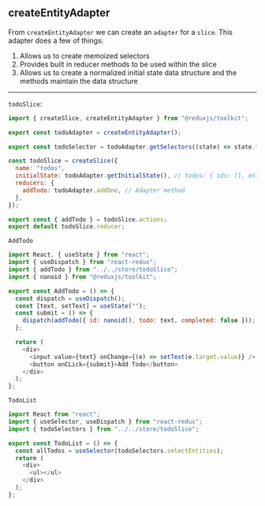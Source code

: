 ## createEntityAdapter

From `createEntityAdapter` we can create an `adapter` for a `slice`. This adapter does a few of things:

1. Allows us to create memoized selectors
2. Provides built in reducer methods to be used within the slice
3. Allows us to create a normalized initial state data structure and the methods maintain the data structure

---

`todoSlice`:

```js
import { createSlice, createEntityAdapter } from "@reduxjs/toolkit";

export const todoAdapter = createEntityAdapter();

export const todoSelector = todoAdapter.getSelectors((state) => state.todos);

const todoSlice = createSlice({
  name: "todos",
  initialState: todoAdapter.getInitialState(), // todos: { ids: [], entities: {} }
  reducers: {
    addTodo: todoAdapter.addOne, // Adapter method
  },
});

export const { addTodo } = todoSlice.actions;
export default todoSlice.reducer;
```

`AddTodo`

```js
import React, { useState } from "react";
import { useDispatch } from "react-redux";
import { addTodo } from "../../store/todoSlice";
import { nanoid } from "@reduxjs/toolkit";

export const AddTodo = () => {
  const dispatch = useDispatch();
  const [text, setText] = useState("");
  const submit = () => {
    dispatch(addTodo({ id: nanoid(), todo: text, completed: false }));
  };

  return (
    <div>
      <input value={text} onChange={(e) => setText(e.target.value)} />
      <button onCLick={submit}>Add Todo</button>
    </div>
  );
};
```

`TodoList`

```js
import React from "react";
import { useSelector, useDispatch } from "react-redux";
import { todoSelectors } from "../../store/todoSlice";

export const TodoList = () => {
  const allTodos = useSelector(todoSelectors.selectEntities);
  return (
    <div>
      <ul></ul>
    </div>
  );
};
```
